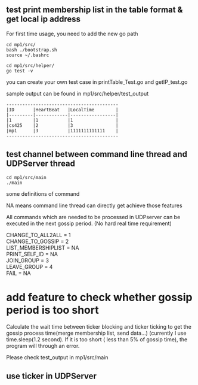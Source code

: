 ## test print membership list in the table format & get local ip address
For first time usage, you need to add the new go path
```console
cd mp1/src/
bash ./bootstrap.sh
source ~/.bashrc
```

```console
cd mp1/src/helper/
go test -v
```
you can create your own test case in printTable_Test.go and getIP_test.go

sample output can be found in mp1/src/helper/test_output
```
------------------------------------------
|ID       |HeartBeat   |LocalTime        |
|---------|------------|-----------------|
|1        |1           |1                |
|cs425    |2           |3                |
|mp1      |3           |1111111111111    |
------------------------------------------
```

## test channel between command line thread and UDPServer thread
``` console
cd mp1/src/main
./main
```
some definitions of command  

NA means command line thread can directly get achieve those features

All commands which are needed to be processed in UDPserver can be executed in the next gossip period. (No hard real time requirement)

CHANGE_TO_ALL2ALL = 1  
CHANGE_TO_GOSSIP = 2  
LIST_MEMBERSHIPLIST = NA   
PRINT_SELF_ID = NA  
JOIN_GROUP = 3  
LEAVE_GROUP = 4  
FAIL = NA  

# add feature to check whether gossip period is too short
Calculate the wait time between ticker blocking and ticker ticking to get the gossip process time(merge membership list, send data...) (currently I use time.sleep(1.2 second). If it is too short ( less than 5% of gossip time), the program will through an error.

Please check test_output in mp1/src/main

## use ticker in UDPServer 

